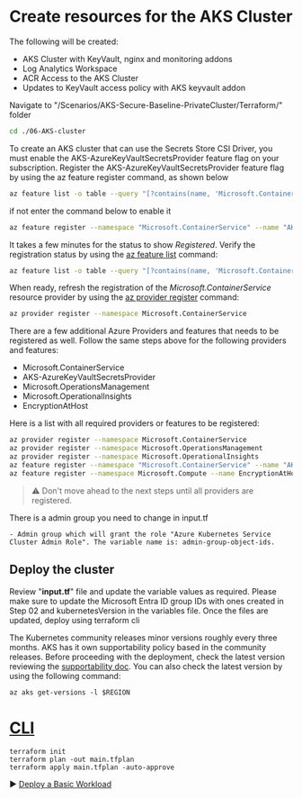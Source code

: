 # Create resources for the AKS Cluster

The following will be created:

* AKS Cluster with KeyVault, nginx and monitoring addons
* Log Analytics Workspace
* ACR Access to the AKS Cluster
* Updates to KeyVault access policy with AKS keyvault addon

Navigate to "/Scenarios/AKS-Secure-Baseline-PrivateCluster/Terraform/" folder

```bash
cd ./06-AKS-cluster
```

To create an AKS cluster that can use the Secrets Store CSI Driver, you must enable the AKS-AzureKeyVaultSecretsProvider feature flag on your subscription. Register the AKS-AzureKeyVaultSecretsProvider feature flag by using the az feature register command, as shown below

```bash
az feature list -o table --query "[?contains(name, 'Microsoft.ContainerService/AKS-AzureKeyVaultSecretsProvider')].{Name:name,State:properties.state}"
```

if not enter the command below to enable it

```bash
az feature register --namespace "Microsoft.ContainerService" --name "AKS-AzureKeyVaultSecretsProvider"
```

It takes a few minutes for the status to show *Registered*. Verify the registration status by using the [az feature list](https://learn.microsoft.com/cli/azure/feature#az_feature_list) command:

```bash
az feature list -o table --query "[?contains(name, 'Microsoft.ContainerService/AKS-AzureKeyVaultSecretsProvider')].{Name:name,State:properties.state}"
```

When ready, refresh the registration of the *Microsoft.ContainerService* resource provider by using the [az provider register](https://learn.microsoft.com/cli/azure/provider#az_provider_register) command:

```bash
az provider register --namespace Microsoft.ContainerService
```

There are a few additional Azure Providers and features that needs to be registered as well. Follow the same steps above for the following providers and features:

* Microsoft.ContainerService
* AKS-AzureKeyVaultSecretsProvider
* Microsoft.OperationsManagement
* Microsoft.OperationalInsights
* EncryptionAtHost

Here is a list with all required providers or features to be registered:

```bash
az provider register --namespace Microsoft.ContainerService
az provider register --namespace Microsoft.OperationsManagement
az provider register --namespace Microsoft.OperationalInsights
az feature register --namespace "Microsoft.ContainerService" --name "AKS-AzureKeyVaultSecretsProvider"
az feature register --namespace Microsoft.Compute --name EncryptionAtHost
```

> :warning: Don't move ahead to the next steps until all providers are registered.

There is a admin group you need to change in input.tf

    - Admin group which will grant the role "Azure Kubernetes Service Cluster Admin Role". The variable name is: admin-group-object-ids. 

## Deploy the cluster

Review "**input.tf**" file and update the variable values as required. Please make sure to update the Microsoft Entra ID group IDs with ones created in Step 02 and kubernetesVersion in the variables file. Once the files are updated, deploy using terraform cli

The Kubernetes community releases minor versions roughly every three months. AKS has it own supportability policy based in the community releases. Before proceeding with the deployment, check the latest version reviewing the [supportability doc](https://learn.microsoft.com/azure/aks/supported-kubernetes-versions). You can also check the latest version by using the following command:

```azurecli
az aks get-versions -l $REGION
```

# [CLI](#tab/CLI)

```terracli
terraform init
terraform plan -out main.tfplan
terraform apply main.tfplan -auto-approve
```

:arrow_forward: [Deploy a Basic Workload](./07-workload.md)
